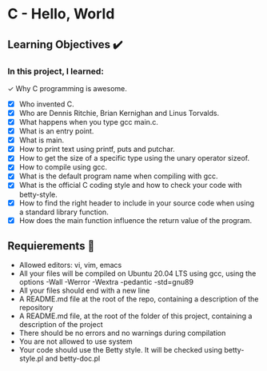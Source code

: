 # C - Hello, World

## Learning Objectives :heavy_check_mark:

### In this project, I learned:

&check; Why C programming is awesome.

- [x] Who invented C.
- [x] Who are Dennis Ritchie, Brian Kernighan and Linus Torvalds.
- [x] What happens when you type gcc main.c.
- [x] What is an entry point.
- [x] What is main.
- [x] How to print text using printf, puts and putchar.
- [x] How to get the size of a specific type using the unary operator sizeof.
- [x] How to compile using gcc.
- [x] What is the default program name when compiling with gcc.
- [x] What is the official C coding style and how to check your code with betty-style.
- [x] How to find the right header to include in your source code when using a standard library function.
- [x] How does the main function influence the return value of the program.

## Requierements :page_with_curl:

- Allowed editors: vi, vim, emacs
- All your files will be compiled on Ubuntu 20.04 LTS using gcc, using the options -Wall -Werror -Wextra -pedantic -std=gnu89
- All your files should end with a new line
- A README.md file at the root of the repo, containing a description of the repository
- A README.md file, at the root of the folder of this project, containing a description of the project
- There should be no errors and no warnings during compilation
- You are not allowed to use system
- Your code should use the Betty style. It will be checked using betty-style.pl and betty-doc.pl
